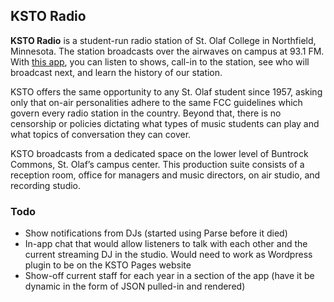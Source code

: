 ## KSTO Radio

__KSTO Radio__ is a student-run radio station of St. Olaf College in Northfield, Minnesota. The station broadcasts over the airwaves on campus at 93.1 FM. With [this app](https://itunes.apple.com/us/app/ksto/id953916647), you can listen to shows, call-in to the station, see who will broadcast next, and learn the history of our station.

KSTO offers the same opportunity to any St. Olaf student since 1957, asking only that on-air personalities adhere to the same FCC guidelines which govern every radio station in the country. Beyond that, there is no censorship or policies dictating what types of music students can play and what topics of conversation they can cover.

KSTO broadcasts from a dedicated space on the lower level of Buntrock Commons, St. Olaf’s campus center. This production suite consists of a reception room, office for managers and music directors, on air studio, and recording studio.

### Todo
* Show notifications from DJs (started using Parse before it died)
* In-app chat that would allow listeners to talk with each other and the current streaming DJ in the studio. Would need to work as Wordpress plugin to be on the KSTO Pages website
* Show-off current staff for each year in a section of the app (have it be dynamic in the form of JSON pulled-in and rendered)
